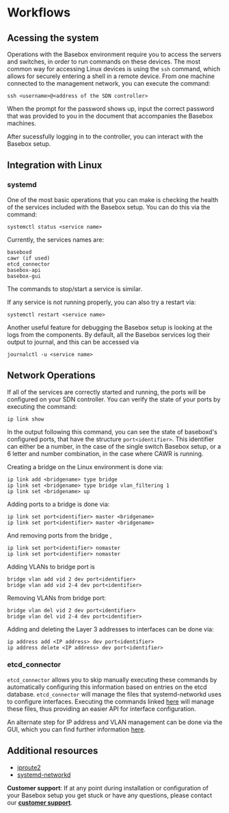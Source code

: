 # Workflows

## Acessing the system

Operations with the Basebox environment require you to access the servers and switches, in order to run commands on these devices. The most common way for accessing Linux devices is using the 
``ssh`` command, which allows for securely entering a shell in a remote device. From one machine connected to the management network, you can execute the command:

```
ssh <username>@<address of the SDN controller>
```

When the prompt for the password shows up, input the correct password that was provided to you in the document that accompanies 
the Basebox machines. 

After sucessfully logging in to the controller, you can interact with the Basebox setup. 

## Integration with Linux

### systemd

One of the most basic operations that you can make is checking the health of the services included with the Basebox setup. You
can do this via the command:

```
systemctl status <service name>
```

Currently, the services names are:

```
baseboxd
cawr (if used)
etcd_connector
basebox-api
basebox-gui
```

The commands to stop/start a service is similar.

If any service is not running properly, you can also try a restart via:

```
systemctl restart <service name>
```

Another useful feature for debugging the Basebox setup is looking at the logs from the components. By default, all the Basebox services log their output to journal, and this
can be accessed via

```
journalctl -u <service name>
```

## Network Operations

If all of the services are correctly started and running, the ports will be configured on your SDN controller. You can verify the
state of your ports by executing the command:

```
ip link show
```

In the output following this command, you can see the state of baseboxd's configured ports, that have the structure ``port<identifier>``.
This identifier can either be a number, in the case of the single switch Basebox setup, or a 6 letter and number combination, in
the case where CAWR is running. 

Creating a bridge on the Linux environment is done via:

```
ip link add <bridgename> type bridge
ip link set <bridgename> type bridge vlan_filtering 1
ip link set <bridgename> up
```

Adding ports to a bridge is done via:

```
ip link set port<identifier> master <bridgename>
ip link set port<identifier> master <bridgename>
```

And removing ports from the bridge <bridgename>,

```
ip link set port<identifier> nomaster
ip link set port<identifier> nomaster
```

Adding VLANs to bridge port is 

```
bridge vlan add vid 2 dev port<identifier>
bridge vlan add vid 2-4 dev port<identifier>
```

Removing VLANs from bridge port:

```
bridge vlan del vid 2 dev port<identifier>
bridge vlan del vid 2-4 dev port<identifier>
```

Adding and deleting the Layer 3 addresses to interfaces can be done via:

```
ip address add <IP address> dev port<identifier>
ip address delete <IP address> dev port<identifier>
```

### etcd_connector

``etcd_connector`` allows you to skip manually executing these commands by automatically configuring this information based on entries on the etcd database. ``etcd_connector`` will manage the files that
systemd-networkd uses to configure interfaces. Executing the commands linked [here][etcd_conn] will manage these files, thus providing an easier API for interface configuration.

An alternate step for IP address and VLAN management can be done via the GUI, which you can find further information [here][gui].

## Additional resources
* [iproute2][iproute2]
* [systemd-networkd][networkd]

**Customer support**: If at any point during installation or configuration of your Basebox setup you get stuck or have any questions, please contact our **[customer support](../customer_support.html#customer_support)**.

[etcd_conn]: ../api/api_definition.html
[gui]: ../gui/introduction.html
[iproute2]: https://wiki.linuxfoundation.org/networking/iproute2 (iproute2 Wiki)
[networkd]: https://www.freedesktop.org/software/systemd/man/systemd.network.html (Systemd-networkd man page)
